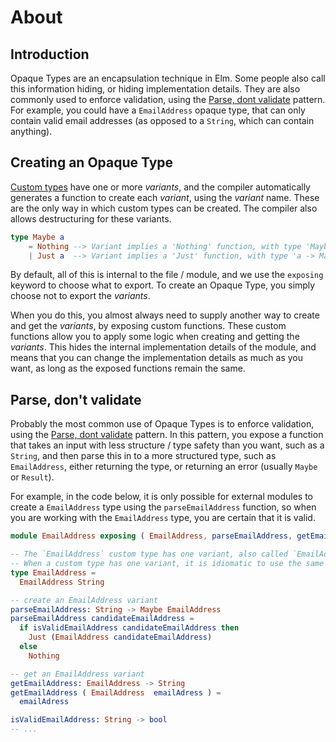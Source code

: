 # About

## Introduction

Opaque Types are an encapsulation technique in Elm.
Some people also call this information hiding, or hiding implementation details.
They are also commonly used to enforce validation, using the [Parse, dont validate][parse-dont-validate] pattern.
For example, you could have a `EmailAddress` opaque type, that can only contain valid email addresses (as opposed to a `String`, which can contain anything).

## Creating an Opaque Type

[Custom types][custom-types] have one or more *variants*, and the compiler automatically generates a function to create each *variant*, using the *variant* name.
These are the only way in which custom types can be created.
The compiler also allows destructuring for these variants.

```elm
type Maybe a
    = Nothing --> Variant implies a 'Nothing' function, with type 'Maybe a', and destructuring of 'Nothing'
    | Just a  --> Variant implies a 'Just' function, with type 'a -> Maybe a', and destructuring of 'Just _'
```

By default, all of this is internal to the file / module, and we use the `exposing` keyword to choose what to export.
To create an Opaque Type, you simply choose not to export the *variants*.

When you do this, you almost always need to supply another way to create and get the *variants*, by exposing custom functions.
These custom functions allow you to apply some logic when creating and getting the *variants*.
This hides the internal implementation details of the module, and means that you can change the implementation details as much as you want, as long as the exposed functions remain the same.

## Parse, don't validate

Probably the most common use of Opaque Types is to enforce validation, using the [Parse, dont validate][parse-dont-validate] pattern.
In this pattern, you expose a function that takes an input with less structure / type safety than you want, such as a `String`, and then parse this in to a more structured type, such as `EmailAddress`, either returning the type, or returning an error (usually `Maybe` or `Result`).

For example, in the code below, it is only possible for external modules to create a `EmailAddress` type using the `parseEmailAddress` function, so when you are working with the `EmailAddress` type, you are certain that it is valid.

```elm
module EmailAddress exposing ( EmailAddress, parseEmailAddress, getEmailAddress )

-- The `EmailAddress` custom type has one variant, also called `EmailAddress`
-- When a custom type has one variant, it is idiomatic to use the same name for both.
type EmailAddress = 
  EmailAddress String

-- create an EmailAddress variant
parseEmailAddress: String -> Maybe EmailAddress
parseEmailAddress candidateEmailAddress =   
  if isValidEmailAddress candidateEmailAddress then
    Just (EmailAddress candidateEmailAddress)
  else
    Nothing

-- get an EmailAddress variant
getEmailAddress: EmailAddress -> String
getEmailAddress ( EmailAddress  emailAdress ) =
  emailAdress

isValidEmailAddress: String -> bool
-- ... 
```

[custom-types]: https://guide.elm-lang.org/types/custom_types.html
[parse-dont-validate]: https://lexi-lambda.github.io/blog/2019/11/05/parse-don-t-validate/
[uphold-invariants]: https://ckoster22.medium.com/advanced-types-in-elm-opaque-types-ec5ec3b84ed2

